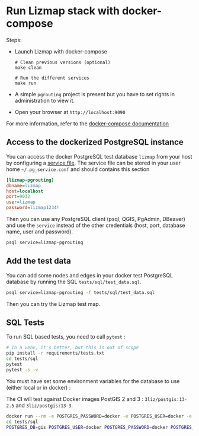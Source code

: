 # Run Lizmap stack with docker-compose

Steps:

- Launch Lizmap with docker-compose
    ```
    # Clean previous versions (optional)
    make clean

    # Run the different services
    make run
    ```

- A simple `pgrouting` project is present but you have to set rights in administration to view it.

- Open your browser at `http://localhost:9090`

For more information, refer to the [docker-compose documentation](https://docs.docker.com/compose/)

## Access to the dockerized PostgreSQL instance

You can access the docker PostgreSQL test database `lizmap` from your host by configuring a
[service file](https://docs.qgis.org/latest/en/docs/user_manual/managing_data_source/opening_data.html#postgresql-service-connection-file).
The service file can be stored in your user home `~/.pg_service.conf` and should contains this section

```ini
[lizmap-pgrouting]
dbname=lizmap
host=localhost
port=9032
user=lizmap
password=lizmap1234!
```

Then you can use any PostgreSQL client (psql, QGIS, PgAdmin, DBeaver) and use the `service`
instead of the other credentials (host, port, database name, user and password).

```bash
psql service=lizmap-pgrouting
```

## Add the test data

You can add some nodes and edges in your docker test PostgreSQL database by running the SQL `tests/sql/test_data.sql`.

```bash
psql service=lizmap-pgrouting -f tests/sql/test_data.sql
```

Then you can try the Lizmap test map.

## SQL Tests

To run SQL based tests, you need to call `pytest` :

```bash
# In a venv, it's better, but this is out of scope
pip install -r requirements/tests.txt
cd tests/sql
pytest
pytest -s -v
```

You must have set some environment variables for the database to use (either local or in docker) :

The CI will test against Docker images PostGIS 2 and 3 : `3liz/postgis:13-2.5` and `3liz/postgis:13-3`.

```bash
docker run --rm -e POSTGRES_PASSWORD=docker -e POSTGRES_USER=docker -e POSTGRES_DB=gis -p 127.0.0.1:35432:5432 3liz/postgis:13-2.5
cd tests/sql
POSTGRES_DB=gis POSTGRES_USER=docker POSTGRES_PASSWORD=docker POSTGRES_PORT=35432 pytest -v
```
